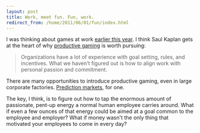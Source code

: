 ```yaml
---
layout: post
title: Work, meet fun. Fun, work.
redirect_from: /home/2011/06/01/fun/index.html
---
```

<p>I was thinking about games at work <a href="http://www.practicallyefficient.com/2011/03/21/all-games-and-no-play/">earlier this year</a>. I think Saul Kaplan gets at the heart of why <a href="http://blogs.hbr.org/cs/2011/05/if_all_of_work_were_gamified.html">productive gaming</a> is worth pursuing:</p>
<blockquote>
<p>Organizations have a lot of experience with goal setting, rules, and incentives. What we haven’t figured out is how to align work with personal passion and commitment.</p>
</blockquote>
<p>There are many opportunities to introduce productive gaming, even in large corporate factories. <a href="http://en.wikipedia.org/wiki/Prediction_market">Prediction markets</a>, for one.</p>
<p>The key, I think, is to figure out how to tap the enormous amount of passionate, pent-up energy a normal human employee carries around. What if even a few ounces of that energy could be aimed at a goal common to the employee and employer? What if money wasn't the only thing that motivated your employees to come in every day?</p>
